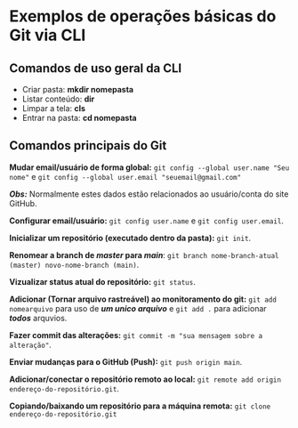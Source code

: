 # Exemplos de operações básicas do Git via CLI

## Comandos de uso geral da CLI

- Criar pasta: **mkdir nomepasta**
- Listar conteúdo: **dir**
- Limpar a tela: **cls**
- Entrar na pasta: **cd nomepasta**

## Comandos principais do Git

**Mudar email/usuário de forma global:** `git config --global user.name "Seu nome"` e `git config --global user.email "seuemail@gmail.com"`

***Obs:*** Normalmente estes dados estão relacionados ao usuário/conta do site GitHub.

**Configurar email/usuário:** `git config user.name` e `git config user.email`.

**Inicializar um repositório (executado dentro da pasta):** `git init`.

**Renomear a branch de ***master*** para ***main*****: `git branch nome-branch-atual (master) novo-nome-branch (main)`.

**Vizualizar status atual do repositório:** `git status`.

**Adicionar (Tornar arquivo rastreável) ao monitoramento do git:**  `git add nomearquivo` para uso de ***um unico arquivo*** e `git add .` para adicionar ***todos*** arquvios.

**Fazer commit das alterações:** `git commit -m "sua mensagem sobre a alteração"`.

**Enviar mudanças para o GitHub (Push):** `git push origin main`.

**Adicionar/conectar o repositório remoto ao local:**  `git remote add origin endereço-do-repositório.git`.

**Copiando/baixando um repositório para a máquina remota:** `git clone endereço-do-repositório.git`



